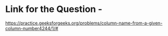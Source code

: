 # Link for the Question - 
https://practice.geeksforgeeks.org/problems/column-name-from-a-given-column-number4244/1/#